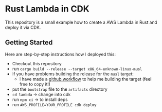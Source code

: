# Rust Lambda in CDK

This repository is a small example how to create a AWS Lambda in Rust and deploy it via CDK.

## Getting Started

Here are step-by-step instructions how I deployed this:
* Checkout this repository
* run `cargo build --release --target x86_64-unknown-linux-musl`
 * If you have problems building the release for the `musl` target:
   * I have made a [github workflow](.github/workflows/rust.yml) to help me building the target (feel free to copy it!)
* put the `bootstrap` file to the `artifacts` directory
* `cd lambda` -> change into cdk
* run `npm ci` -> to install deps
* run `AWS_PROFILE=YOUR_PROFILE cdk deploy`
 
  
